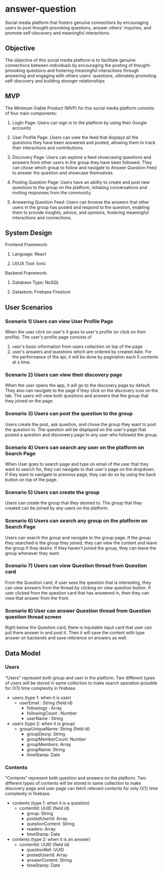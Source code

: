 # answer-question
Social media platform that fosters genuine connections by encouraging users to post thought-provoking questions, answer others' inquiries, and promote self-discovery and meaningful interactions.
## Objective
The objective of this social media platform is to facilitate genuine connections between individuals by encouraging the posting of thought-provoking questions and fostering meaningful interactions through answering and engaging with others users' questions, ultimately promoting self-discovery and building stronger relationships

## MVP
The Minimum Viable Product (MVP) for this social media platform consists of four main components:

1. LogIn Page: Users can sign in to the platform by using their Google accounts

2. User Profile Page: Users can view the feed that displays all the questions they have been answered and posted, allowing them to track their interactions and contributions.

3. Discovery Page: Users can explore a feed showcasing questions and answers from other users in the group they have been followed. They can chose which group to follow and navigate to Answer Question Feed to answer the question and showcase themselves. 

4. Posting Question Page: Users have an ability to create and post new questions to the group on the platform, initiating conversations and inviting responses from the community.

5. Answering Question Feed: Users can browse the answers that other users in the group has posted and respond to the question, enabling them to provide insights, advice, and opinions, fostering meaningful interactions and connections.

## System Design
Frontend Framework: 

1. Language: React

2. UI/UX Tool: Ionic 

Backend Framework:

1. Database Type: NoSQL

2. Datastore: Firebase Firestore
## User Scenarios

### Scenario 1) Users can view User Profile Page
When the user click on user's it goes to user's profile (or click on their profile). The user's profile page consists of 
1. user's basic information from users collection on top of the page
2. user's answers and questions which are ordered by created date. For the performance of the api, it will be done by pagination each 5 contents at a time. 

### Scenario 2) Users can view their discovery page
When the user opens the app, it will go to the discovery page by default. They also can navigate to the page if they click on the discovery icon on the tab. The users will view both questions and answers that the group that they joined on the page. 

### Scenario 3) Users can post the question to the group
Users create the post, ask question, and chose the group they want to post the question to. The question will be displayed on the user's page that posted a question and discoveery page to any user who followed the group.

### Scenario 4) Users can search any user on the platform on Search Page
When User goes to search page and type on email of the user that they want to search for, they can navigate to that user's page on the dropdown. 
If they want to navigate to previous page, they can do so by using the back button on top of the page.

### Scenario 5) Users can create the group 
Users can create the group that they desired to. The group that they created can be joined by any users on the platform.

### Scenario 6) Users can search any group on the platform on Search Page
Users can search the group and navigate to the group page. If the group they searched is the group they joined, they can view the content and leave the group if they desire. If they haven't joined the group, they can leave the group whenever they want.

### Scenario 7) Users can view Question thread from Question card
From the Question card, if user sees the question that is interesting, they can view answers from the thread by clicking on view question button.
If user clicked from the question card that has answered in, then they can view that answer from the front.

### Scenario 8) User can answer Question thread from Question question thread screen
Right below the Question card, there is inputable input card that user can put there answer in and post it. Then it will save the content with type answer on backends and save reference on answers as well.


## Data Model
### Users
"Users" represent both group and user in the platform. Two different types of users will be stored in same collection to make search operation possible for O(1) time complexity in firebase.
- users (type 1: when it is user)
  - userEmail : String (field id)
    - followings : Array <String>
    - followingCount : Number
    - userName : String
- users (type 2: when it is group)
  - groupUniqueName: String (field id)
    - groupDesrp: String
    - groupMemberCount: Number
    - groupMembers: Array <String>
    - groupName: String
    - timeStamp: Date
### Contents
"Contents" represent both question and answers on the platform. Two different types of contents will be stored in same collection to make discovery page and user page can fetch relevant contents for only O(1) time complexity in firebase.
- contents (type 1: when it is a question)
  - contentId: UUID (field id)
    - group: String
    - postedUserId: Array<String>
    - questionContent: String
    - readers: Array<String>
    - timeStamp: Date
- contents (type 2: when it is an answer)
  - contentId: UUID (field id)
    - questionRef: UUID
    - postedUserId: Array<String>
    - answerContent: String
    - timeStamp: Date
    

